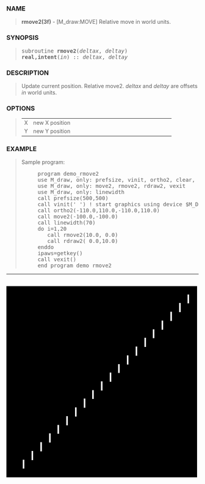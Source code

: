 <?
<body>
  <a name="top" id="top"></a>
  <div id="Container">
    <div id="Content">
      <div class="c329">
      </div><a name="0"></a>
      <h3><a name="0">NAME</a></h3>
      <blockquote>
        <b>rmove2(3f)</b> - [M_draw:MOVE] Relative move in world units. <b></b>
      </blockquote><a name="contents" id="contents"></a>
      <h3><a name="5">SYNOPSIS</a></h3>
      <blockquote>
        <pre>
subroutine <b>rmove2</b>(<i>deltax</i>, <i>deltay</i>)
<b>real,intent</b>(<i>in</i>) :: <i>deltax</i>, <i>deltay</i>
</pre>
      </blockquote><a name="2"></a>
      <h3><a name="2">DESCRIPTION</a></h3>
      <blockquote>
        Update current position. Relative move2. <i>deltax</i> and <i>deltay</i> are offsets <i>in</i> world units.
      </blockquote><a name="3"></a>
      <h3><a name="3">OPTIONS</a></h3>
      <blockquote>
        <table cellpadding="3">
          <tr valign="top">
            <td class="c330" width="6%" nowrap="nowrap">X</td>
            <td valign="bottom">new X position</td>
          </tr>
          <tr valign="top">
            <td class="c330" width="6%" nowrap="nowrap">Y</td>
            <td valign="bottom">new Y position</td>
          </tr>
        </table>
      </blockquote><a name="4"></a>
      <h3><a name="4">EXAMPLE</a></h3>
      <blockquote>
        Sample program:
        <pre>
     program demo_rmove2
     use M_draw, only: prefsize, vinit, ortho2, clear, getkey
     use M_draw, only: move2, rmove2, rdraw2, vexit
     use M_draw, only: linewidth
     call prefsize(500,500)
     call vinit(' ') ! start graphics using device $M_DRAW_DEVICEDEVICE
     call ortho2(-110.0,110.0,-110.0,110.0)
     call move2(-100.0,-100.0)
     call linewidth(70)
     do i=1,20
        call rmove2(10.0, 0.0)
        call rdraw2( 0.0,10.0)
     enddo
     ipaws=getkey()
     call vexit()
     end program demo_rmove2
</pre>
      </blockquote>
      <hr />
      <br />
      <div class="c329"><img src="../images/rmove2.3m_draw.gif" /></div>
    </div>
  </div>
</body>

